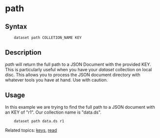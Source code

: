 
# path

## Syntax

```
    dataset path COLLETION_NAME KEY
```

## Description

_path_ will return the full path to a JSON Document with the 
provided KEY.  This is particularly useful when you have your 
_dataset_ collection on local disc. This allows you to process the 
JSON document directory with whatever tools you have at hand.
Use with caution.

## Usage

In this example we are trying to find the full path to a JSON 
document with an KEY of "r1". Our collection name is "data.ds".

```shell
    dataset path data.ds r1
```

Related topics: [keys](keys.html), [read](read.html)

